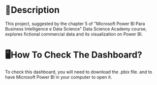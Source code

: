 # 📃Description

This project, suggested by the chapter 5 of "Microsoft Power BI Para Business Intelligence e Data Science" Data Science Academy course, explores fictional commercial data and its visualization on Power BI. 

# 🖥️How To Check The Dashboard?

To check this dashboard, you will need to download the .pbix file. and to have Microsoft Power BI in your computer to open it.
